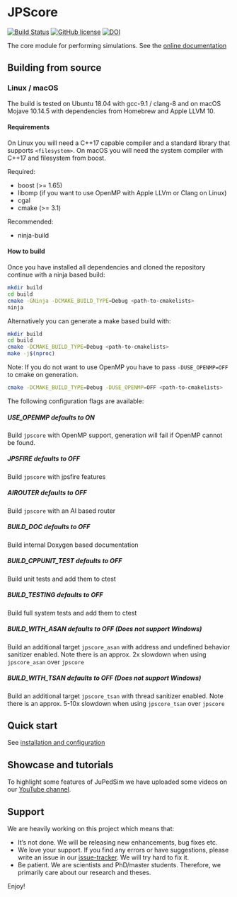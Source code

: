 # JPScore

[![Build Status](https://travis-ci.org/JuPedSim/jpscore.svg?branch=develop)](https://travis-ci.org/JuPedSim/jpscore)
[![GitHub license](https://img.shields.io/badge/license-GPL-blue.svg)](https://raw.githubusercontent.com/JuPedSim/jpscore/master/LICENSE)
[![DOI](https://zenodo.org/badge/36440436.svg)](https://zenodo.org/badge/latestdoi/36440436)

The core module for performing simulations. See the [online documentation](http://jupedsim.org/jpscore/)


## Building from source

### Linux / macOS
The build is tested on Ubuntu 18.04 with gcc-9.1 / clang-8 and on macOS Mojave
10.14.5 with dependencies from Homebrew and Apple LLVM 10.

#### Requirements
On Linux you will need a C++17 capable compiler and a standard library that
supports `<filesystem>`. On macOS you will need the system compiler with C++17
and filesystem from boost.

Required:
* boost (>= 1.65)
* libomp (if you want to use OpenMP with Apple LLVm or Clang on Linux)
* cgal
* cmake (>= 3.1)

Recommended:
* ninja-build

#### How to build
Once you have installed all dependencies and cloned the repository continue
with a ninja based build:
```bash
mkdir build
cd build
cmake -GNinja -DCMAKE_BUILD_TYPE=Debug <path-to-cmakelists>
ninja
```

Alternatively you can generate a make based build with:
```bash
mkdir build
cd build
cmake -DCMAKE_BUILD_TYPE=Debug <path-to-cmakelists>
make -j$(nproc)
```
Note: If you do not want to use OpenMP you have to pass `-DUSE_OPENMP=OFF` to
cmake on generation.
```bash
cmake -DCMAKE_BUILD_TYPE=Debug -DUSE_OPENMP=OFF <path-to-cmakelists>
```

The following configuration flags are available:

##### USE_OPENMP defaults to ON
Build `jpscore` with OpenMP support, generation will fail if OpenMP cannot be
found.

##### JPSFIRE defaults to OFF
Build `jpscore` with jpsfire features

##### AIROUTER defaults to OFF
Build `jpscore` with an AI based router

##### BUILD_DOC defaults to OFF
Build internal Doxygen based documentation

##### BUILD_CPPUNIT_TEST defaults to OFF
Build unit tests and add them to ctest

##### BUILD_TESTING defaults to OFF
Build full system tests and add them to ctest

##### BUILD_WITH_ASAN defaults to OFF (Does not support Windows)
Build an additional target `jpscore_asan` with address and undefined behavior
sanitizer enabled. Note there is an approx. 2x slowdown when using
`jpscore_asan` over `jpscore`

##### BUILD_WITH_TSAN defaults to OFF (Does not support Windows)
Build an additional target `jpscore_tsan` with thread sanitizer
enabled. Note there is an approx. 5-10x slowdown when using
`jpscore_tsan` over `jpscore`

## Quick start

See [installation and configuration](http://jupedsim.org/jpscore/2016-11-02-quickstart.html)

## Showcase and tutorials

To highlight some features of JuPedSim we have uploaded some videos on our [YouTube channel](https://www.youtube.com/channel/UCKS8w8CUClHEeN4K1SUSMBA).


## Support

We are heavily working on this project which means that:

- It’s not done. We will be releasing new enhancements, bug fixes etc.
- We love your support. If you find any errors or have suggestions, please write an issue in our [issue-tracker](https://github.com/JuPedSim/jpscore/issues). We will try hard to fix it.
- Be patient. We are scientists and PhD/master students. Therefore, we primarily care about our research and theses.

Enjoy!
